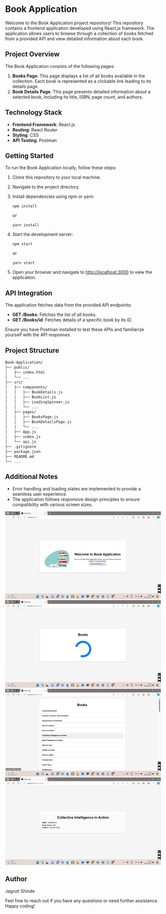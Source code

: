 
# Book Application

Welcome to the Book Application project repository! This repository contains a frontend application developed using React.js framework. The application allows users to browse through a collection of books fetched from a provided API and view detailed information about each book.

## Project Overview

The Book Application consists of the following pages:

1. **Books Page**: This page displays a list of all books available in the collection. Each book is represented as a clickable link leading to its details page.
2. **Book Details Page**: This page presents detailed information about a selected book, including its title, ISBN, page count, and authors.

## Technology Stack

- **Frontend Framework**: React.js
- **Routing**: React Router
- **Styling**: CSS
- **API Testing**: Postman

## Getting Started

To run the Book Application locally, follow these steps:

1. Clone this repository to your local machine.
2. Navigate to the project directory.
3. Install dependencies using npm or yarn:

   ```
   npm install
   ```

   or

   ```
   yarn install
   ```

4. Start the development server:

   ```
   npm start
   ```

   or

   ```
   yarn start
   ```

5. Open your browser and navigate to [http://localhost:3000](http://localhost:3000) to view the application.

## API Integration

The application fetches data from the provided API endpoints:

- **GET /Books**: Fetches the list of all books.
- **GET /Books/id**: Fetches details of a specific book by its ID.

Ensure you have Postman installed to test these APIs and familiarize yourself with the API responses.

## Project Structure
```
Book-Application/
├── public/
│   ├── index.html
│   └── ...
├── src/
│   ├── components/
│   │   ├── BookDetails.js
│   │   ├── BookList.js
│   │   ├── LoadingSpinner.js
│   │   └── ...
│   ├── pages/
│   │   ├── BooksPage.js
│   │   ├── BookDetailsPage.js
│   │   └── ...
│   ├── App.js
│   ├── index.js
│   └── api.js
├── .gitignore
├── package.json
├── README.md
└── ...

```
## Additional Notes

- Error handling and loading states are implemented to provide a seamless user experience.
- The application follows responsive design principles to ensure compatibility with various screen sizes.

![Book Application Screenshot](https://github.com/jagrutishinde03/Book-Application/blob/main/public/1.png)
![Book Application Screenshot](https://github.com/jagrutishinde03/Book-Application/blob/main/public/2.png)
![Book Application Screenshot](https://github.com/jagrutishinde03/Book-Application/blob/main/public/3.png)
![Book Application Screenshot](https://github.com/jagrutishinde03/Book-Application/blob/main/public/4.png)

## Author

Jagruti Shinde



Feel free to reach out if you have any questions or need further assistance. Happy coding!

